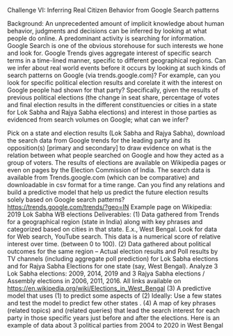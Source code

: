 Challenge VI: Inferring Real Citizen Behavior from Google Search patterns

Background: An unprecedented amount of implicit knowledge about human behavior, judgments and decisions can be inferred by looking at what people do online. A predominant activity is searching for information. Google Search is one of the obvious storehouse for such interests we hone and look for. Google Trends gives aggregate interest of specific search
terms in a time-lined manner, specific to different geographical regions. Can we infer about real world events before it occurs by looking at such kinds of search patterns on Google (via trends.google.com)? For example, can you look for specific political election results and corelate it with the interest on Google people had shown for that party? Specifically, given the results of previous political elections (the change in seat share, percentage of votes and final election results in the different constituencies or cities in a state for Lok Sabha and Rajya Sabha elections) and interest in those parties as evidenced from search volumes on Google; what can we infer?

Pick on a state and election results (Lok Sabha and Rajya Sabha), download the search data from Google trends for the leading party and its opposition(s) [primary and secondary] to draw evidence on what is the relation between what people searched on Google and how they
acted as a group of voters. The results of elections are available on Wikipedia pages or even on pages by the Election Commission of India. The search data is available from Trends.google.com (which can be comparative) and downloadable in csv format for a time range. Can you find any relations and build a predictive model that help us predict the future
election results solely based on Google search patterns?
https://trends.google.com/trends/?geo=IN
Example page on Wikipedia: 2019 Lok Sabha WB elections
Deliverables:
(1) Data gathered from Trends for a geographical region (state in India) along with key
phrases and categorized based on cities in that state. E.x., West Bengal. Look for data for
Web search, YouTube search. This data is a numerical score of relative interest over time.
(between 0 to 100).
(2) Data gathered about political outcomes for the same region – Actual election results and
Poll results by TV channels (including aggregate poll prediction) for Lok Sabha elections and
for Rajya Sabha Elections for one state (say, West Bengal). Analyze 3 Lok Sabha elections:
2009, 2014, 2019 and 3 Rajya Sabha elections / Assembly elections in 2006, 2011, 2016.
All links available on https://en.wikipedia.org/wiki/Elections_in_West_Bengal
(3) A predictive model that uses (1) to predict some aspects of (2)
Ideally: Use a few states and test the model to predict few other states .
(4) A map of key phrases (related topics) and (related queries) that lead the search interest for
each party in those specific years just before and after the elections.
Here is an example of data about 3 political parties from 2004 to 2020 in West Bengal
